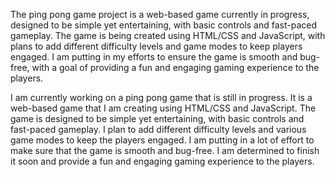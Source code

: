 The ping pong game project is a web-based game currently in progress, designed to be simple yet entertaining, with basic controls and fast-paced gameplay. The game is being created using HTML/CSS and JavaScript, with plans to add different difficulty levels and game modes to keep players engaged. I am putting in my efforts to ensure the game is smooth and bug-free, with a goal of providing a fun and engaging gaming experience to the players.

I am currently working on a ping pong game that is still in progress. It is a web-based game that I am creating using HTML/CSS and JavaScript. The game is designed to be simple yet entertaining, with basic controls and fast-paced gameplay. I plan to add different difficulty levels and various game modes to keep the players engaged. I am putting in a lot of effort to make sure that the game is smooth and bug-free. I am determined to finish it soon and provide a fun and engaging gaming experience to the players.
